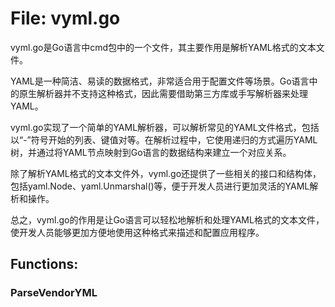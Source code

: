 # File: vyml.go

vyml.go是Go语言中cmd包中的一个文件，其主要作用是解析YAML格式的文本文件。

YAML是一种简洁、易读的数据格式，非常适合用于配置文件等场景。Go语言中的原生解析器并不支持这种格式，因此需要借助第三方库或手写解析器来处理YAML。

vyml.go实现了一个简单的YAML解析器，可以解析常见的YAML文件格式，包括以“-”符号开始的列表、键值对等。在解析过程中，它使用递归的方式遍历YAML树，并通过将YAML节点映射到Go语言的数据结构来建立一个对应关系。

除了解析YAML格式的文本文件外，vyml.go还提供了一些相关的接口和结构体，包括yaml.Node、yaml.Unmarshal()等，便于开发人员进行更加灵活的YAML解析和操作。

总之，vyml.go的作用是让Go语言可以轻松地解析和处理YAML格式的文本文件，使开发人员能够更加方便地使用这种格式来描述和配置应用程序。

## Functions:

### ParseVendorYML





